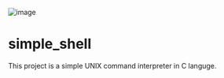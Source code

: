 ![image](https://user-images.githubusercontent.com/66256070/169180029-6a63157e-72a7-4dbc-881a-150f1169f9f2.png)


# simple_shell

This project is a simple UNIX command interpreter in C languge.

